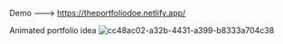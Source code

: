 Demo ---> https://theportfoliodoe.netlify.app/

Animated portfolio idea
![cc48ac02-a32b-4431-a399-b8333a704c38](https://user-images.githubusercontent.com/100964607/173393671-d9de95aa-5451-46f8-907a-b239f96d95d1.png)
